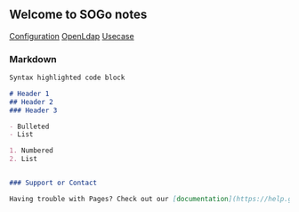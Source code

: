 ## Welcome to SOGo notes
  [Configuration](https://signalarun.github.io/SOGo-notes/configuration.html)
  [OpenLdap](https://signalarun.github.io/SOGo-notes/openLdap.html)
  [Usecase](https://signalarun.github.io/SOGo-notes/usecase.html)


### Markdown



```markdown
Syntax highlighted code block

# Header 1
## Header 2
### Header 3

- Bulleted
- List

1. Numbered
2. List


### Support or Contact

Having trouble with Pages? Check out our [documentation](https://help.github.com/categories/github-pages-basics/) or [contact support](https://github.com/contact) and we’ll help you sort it out.
